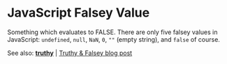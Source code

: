 # JavaScript Falsey Value

Something which evaluates to FALSE. There are only five falsey values in JavaScript:
`undefined`, `null`, `NaN`, `0`, `""` (empty string), and `false` of course.

See also: [**truthy**](https://github.com/FreeCodeCamp/FreeCodeCamp/wiki/js-truthy) | [Truthy & Falsey blog post](http://james.padolsey.com/javascript/truthy-falsey/)